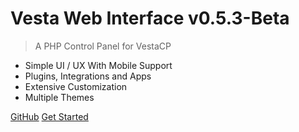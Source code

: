 # Vesta Web Interface v0.5.3-Beta

> A PHP Control Panel for VestaCP 

* Simple UI / UX With Mobile Support
* Plugins, Integrations and Apps
* Extensive Customization
* Multiple Themes

[GitHub](https://github.com/cdgco/VestaWebInterface)
[Get Started](#vesta-web-interface)
